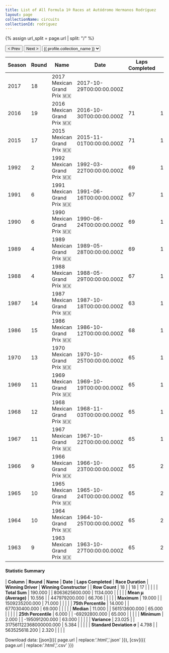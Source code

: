 ```yaml
---
title: List of All Formula 1® Races at Autódromo Hermanos Rodríguez
layout: page
collectionName: circuits
collectionId: rodriguez
---
```


{% assign url_split = page.url | split: "/" %}
<div id="collection-navigation">
<button onclick="selector.options[selector.selectedIndex-1].value && (window.location = selector.options[selector.selectedIndex-1].value);">&lt; Prev</button>
<button onclick="selector.options[selector.selectedIndex+1].value && (window.location = selector.options[selector.selectedIndex+1].value);">Next &gt;</button>
<select id="selector" onchange="this.options[this.selectedIndex].value && (window.location = this.options[this.selectedIndex].value);">
  {% for collectionId in site.data[page.collectionName].refs %}
    {% if collectionId == page.collectionId %}
      {% assign selected = "selected" %}
    {% else %}
      {% assign selected = "" %}
    {% endif %}
    {% assign profile = site.data[page.collectionName][collectionId].profile %}
    <option value="/f1/{{ page.collectionName }}/{{ collectionId }}/{{ url_split[4] }}" {{ selected }}>{{ profile.collection_name }}</option>
  {% endfor %}
</select>
</div>

| Season | Round | Name | Date | Laps Completed | Race Duration | Winning Driver | Winning Constructor |
|--|--|--|--|--|--|--|--|
| 2017 | 18 | 2017 Mexican Grand Prix 🇲🇽 | 2017-10-29T00:00:00.000Z |   |   |   |   |
| 2016 | 19 | 2016 Mexican Grand Prix 🇲🇽 | 2016-10-30T00:00:00.000Z | 71 | 1:40:31.402 | [Lewis Hamilton 🇬🇧](/f1/drivers/hamilton) | Mercedes 🇩🇪 |
| 2015 | 17 | 2015 Mexican Grand Prix 🇲🇽 | 2015-11-01T00:00:00.000Z | 71 | 1:42:35.038 | [Nico Rosberg 🇩🇪](/f1/drivers/rosberg) | Mercedes 🇩🇪 |
| 1992 | 2 | 1992 Mexican Grand Prix 🇲🇽 | 1992-03-22T00:00:00.000Z | 69 | 1:31:53.587 | [Nigel Mansell 🇬🇧](/f1/drivers/mansell) | Williams 🇬🇧 |
| 1991 | 6 | 1991 Mexican Grand Prix 🇲🇽 | 1991-06-16T00:00:00.000Z | 67 | 1:29:52.205 | [Riccardo Patrese 🇮🇹](/f1/drivers/patrese) | Williams 🇬🇧 |
| 1990 | 6 | 1990 Mexican Grand Prix 🇲🇽 | 1990-06-24T00:00:00.000Z | 69 | 1:32:35.783 | [Alain Prost 🇫🇷](/f1/drivers/prost) | Ferrari 🇮🇹 |
| 1989 | 4 | 1989 Mexican Grand Prix 🇲🇽 | 1989-05-28T00:00:00.000Z | 69 | 1:35:21.431 | [Ayrton Senna 🇧🇷](/f1/drivers/senna) | McLaren 🇬🇧 |
| 1988 | 4 | 1988 Mexican Grand Prix 🇲🇽 | 1988-05-29T00:00:00.000Z | 67 | 1:30:15.737 | [Alain Prost 🇫🇷](/f1/drivers/prost) | McLaren 🇬🇧 |
| 1987 | 14 | 1987 Mexican Grand Prix 🇲🇽 | 1987-10-18T00:00:00.000Z | 63 | 1:26:24.207 | [Nigel Mansell 🇬🇧](/f1/drivers/mansell) | Williams 🇬🇧 |
| 1986 | 15 | 1986 Mexican Grand Prix 🇲🇽 | 1986-10-12T00:00:00.000Z | 68 | 1:33:18.700 | [Gerhard Berger 🇦🇹](/f1/drivers/berger) | Benetton 🇮🇹 |
| 1970 | 13 | 1970 Mexican Grand Prix 🇲🇽 | 1970-10-25T00:00:00.000Z | 65 | 1:53:28.3 | [Jacky Ickx 🇧🇪](/f1/drivers/ickx) | Ferrari 🇮🇹 |
| 1969 | 11 | 1969 Mexican Grand Prix 🇲🇽 | 1969-10-19T00:00:00.000Z | 65 | 1:54:08.80 | [Denny Hulme 🇳🇿](/f1/drivers/hulme) | McLaren-Ford 🇬🇧 |
| 1968 | 12 | 1968 Mexican Grand Prix 🇲🇽 | 1968-11-03T00:00:00.000Z | 65 | 1:56:43.95 | [Graham Hill 🇬🇧](/f1/drivers/hill) | Lotus-Ford 🇬🇧 |
| 1967 | 11 | 1967 Mexican Grand Prix 🇲🇽 | 1967-10-22T00:00:00.000Z | 65 | 1:59:28.70 | [Jim Clark 🇬🇧](/f1/drivers/clark) | Lotus-Ford 🇬🇧 |
| 1966 | 9 | 1966 Mexican Grand Prix 🇲🇽 | 1966-10-23T00:00:00.000Z | 65 | 2:06:35.34 | [John Surtees 🇬🇧](/f1/drivers/surtees) | Cooper-Maserati 🇬🇧 |
| 1965 | 10 | 1965 Mexican Grand Prix 🇲🇽 | 1965-10-24T00:00:00.000Z | 65 | 2:08:32.10 | [Richie Ginther 🇺🇸](/f1/drivers/ginther) | Honda 🇯🇵 |
| 1964 | 10 | 1964 Mexican Grand Prix 🇲🇽 | 1964-10-25T00:00:00.000Z | 65 | 2:09:50.32 | [Dan Gurney 🇺🇸](/f1/drivers/gurney) | Brabham-Climax 🇬🇧 |
| 1963 | 9 | 1963 Mexican Grand Prix 🇲🇽 | 1963-10-27T00:00:00.000Z | 65 | 2:09:52.1 | [Jim Clark 🇬🇧](/f1/drivers/clark) | Lotus-Climax 🇬🇧 |

#### Statistic Summary

| **Column** | **Round** | **Name** | **Date** | **Laps Completed** | **Race Duration** | **Winning Driver** | **Winning Constructor** |
| **Row Count** | 18 |  | 18 | 17 |  |  |  |
| **Total Sum** | 190.000 |  | 8063625600.000 | 1134.000 |  |  |  |
| **Mean μ (Average)** | 10.556 |  | 447979200.000 | 66.706 |  |  |  |
| **Maximum** | 19.000 |  | 1509235200.000 | 71.000 |  |  |  |
| **75th Percentile** | 14.000 |  | 677030400.000 | 69.000 |  |  |  |
| **Median** | 11.000 |  | 561513600.000 | 65.000 |  |  |  |
| **25th Percentile** | 6.000 |  | -69292800.000 | 65.000 |  |  |  |
| **Minimum** | 2.000 |  | -195091200.000 | 63.000 |  |  |  |
| **Variance** | 23.025 |  | 317561122368000000.000 | 5.384 |  |  |  |
| **Standard Deviation σ** | 4.798 |  | 563525618.200 | 2.320 |  |  |  |

Download data: [json]({{ page.url | replace:'.html','.json' }}), [csv]({{ page.url | replace:'.html','.csv' }})
